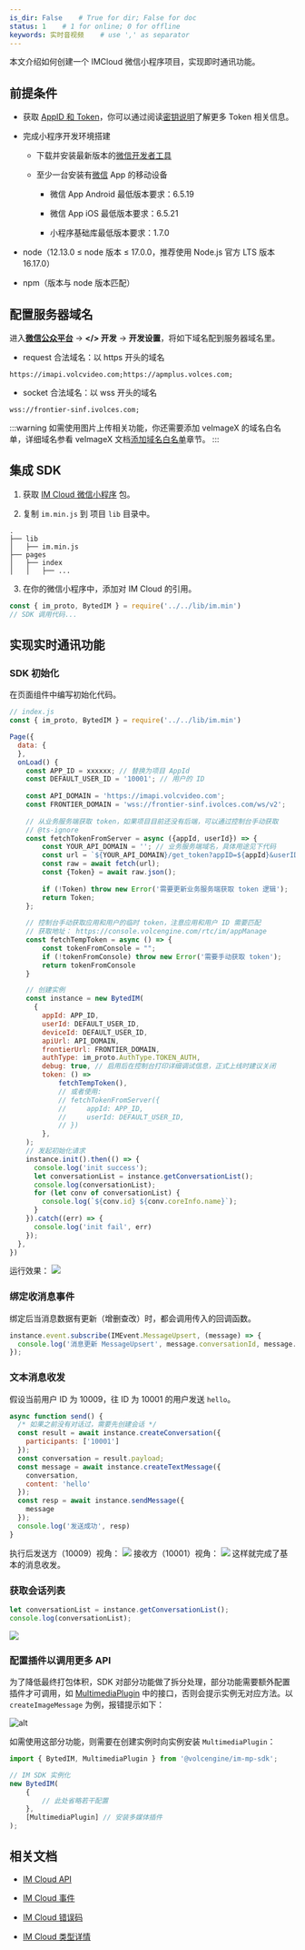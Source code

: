 ```yaml
---
is_dir: False    # True for dir; False for doc
status: 1    # 1 for online; 0 for offline
keywords: 实时音视频    # use ',' as separator
---
```


本文介绍如何创建一个 IMCloud 微信小程序项目，实现即时通讯功能。

## 前提条件

- 获取 [AppID 和 Token](291042)，你可以通过阅读[密钥说明](291043)了解更多 Token 相关信息。
	
- 完成小程序开发环境搭建
	- 下载并安装最新版本的[微信开发者工具](https://developers.weixin.qq.com/miniprogram/dev/devtools/download.html)
		
	- 至少一台安装有[微信](https://weixin.qq.com/) App 的移动设备
		- 微信 App Android 最低版本要求：6.5.19
			
		- 微信 App iOS 最低版本要求：6.5.21
			
		- 小程序基础库最低版本要求：1.7.0
			
- node（12.13.0 ≤ node 版本 ≤ 17.0.0，推荐使用 Node.js 官方 LTS 版本 16.17.0）
	
- npm（版本与 node 版本匹配）
	

## 配置服务器域名

进入[**微信公众平台**](https://mp.weixin.qq.com/) -> **</> 开发** -> **开发设置**，将如下域名配到服务器域名里。

- request 合法域名：以 https 开头的域名

```
https://imapi.volcvideo.com;https://apmplus.volces.com;
```

- socket 合法域名：以 wss 开头的域名

```
wss://frontier-sinf.ivolces.com;
```

:::warning
如需使用图片上传相关功能，你还需要添加 veImageX 的域名白名单，详细域名参看 veImageX 文档[添加域名白名单](https://www.volcengine.com/docs/508/1124892#%E6%B7%BB%E5%8A%A0%E5%9F%9F%E5%90%8D%E7%99%BD%E5%90%8D%E5%8D%95)章节。
:::

## 集成 SDK

1. 获取 [IM Cloud 微信小程序](273865) 包。
	
2. 复制 `im.min.js` 到 项目 `lib` 目录中。

```
.
├── lib
│   ├── im.min.js
├── pages
│   ├── index
│   │   ├── ...
```

3. 在你的微信小程序中，添加对 IM Cloud 的引用。

```javascript
const { im_proto, BytedIM } = require('../../lib/im.min')
// SDK 调用代码...
```

## 实现实时通讯功能

### SDK 初始化

在页面组件中编写初始化代码。

```javascript
// index.js
const { im_proto, BytedIM } = require('../../lib/im.min')

Page({
  data: {
  },
  onLoad() {
    const APP_ID = xxxxxx; // 替换为项目 AppId
    const DEFAULT_USER_ID = '10001'; // 用户的 ID
    
    const API_DOMAIN = 'https://imapi.volcvideo.com';
    const FRONTIER_DOMAIN = 'wss://frontier-sinf.ivolces.com/ws/v2';
    
    // 从业务服务端获取 token，如果项目目前还没有后端，可以通过控制台手动获取
    // @ts-ignore
    const fetchTokenFromServer = async ({appId, userId}) => {
        const YOUR_API_DOMAIN = ''; // 业务服务端域名，具体用途见下代码
        const url = `${YOUR_API_DOMAIN}/get_token?appID=${appId}&userID=${userId}`;
        const raw = await fetch(url);
        const {Token} = await raw.json();
    
        if (!Token) throw new Error('需要更新业务服务端获取 token 逻辑');
        return Token;
    };
    
    // 控制台手动获取应用和用户的临时 token，注意应用和用户 ID 需要匹配
    // 获取地址： https://console.volcengine.com/rtc/im/appManage
    const fetchTempToken = async () => {
        const tokenFromConsole = "";
        if (!tokenFromConsole) throw new Error('需要手动获取 token');
        return tokenFromConsole
    }

    // 创建实例
    const instance = new BytedIM(
      {
        appId: APP_ID,
        userId: DEFAULT_USER_ID,
        deviceId: DEFAULT_USER_ID,
        apiUrl: API_DOMAIN,
        frontierUrl: FRONTIER_DOMAIN,
        authType: im_proto.AuthType.TOKEN_AUTH,
        debug: true, // 启用后在控制台打印详细调试信息，正式上线时建议关闭
        token: () => 
            fetchTempToken(),
            // 或者使用:
            // fetchTokenFromServer({
            //     appId: APP_ID,
            //     userId: DEFAULT_USER_ID,
            // }) 
        },
    );
    // 发起初始化请求
    instance.init().then(() => {
      console.log('init success');
      let conversationList = instance.getConversationList();
      console.log(conversationList);
      for (let conv of conversationList) {
        console.log(`${conv.id} ${conv.coreInfo.name}`);
      }
    }).catch((err) => {
      console.log('init fail', err)
    });
  },
})
```

运行效果：
![](https://portal.volccdn.com/obj/volcfe/cloud-universal-doc/upload_640b78afed0a41ae09666126466a2f53.png)

### 绑定收消息事件

绑定后当消息数据有更新（增删查改）时，都会调用传入的回调函数。

```javascript
instance.event.subscribe(IMEvent.MessageUpsert, (message) => {
  console.log('消息更新 MessageUpsert', message.conversationId, message.content);
});
```

### 文本消息收发

假设当前用户 ID 为 10009，往 ID 为 10001 的用户发送 `hello`。

```javascript
async function send() {
  /* 如果之前没有对话过，需要先创建会话 */
  const result = await instance.createConversation({
    participants: ['10001']
  });
  const conversation = result.payload;
  const message = await instance.createTextMessage({
    conversation,
    content: 'hello'
  });
  const resp = await instance.sendMessage({
    message
  });
  console.log('发送成功', resp)
}
```
执行后发送方（10009）视角：
![](https://portal.volccdn.com/obj/volcfe/cloud-universal-doc/upload_7706afc03736bed09dfc0b3f32fa45dc.png)
接收方（10001）视角：
![](https://portal.volccdn.com/obj/volcfe/cloud-universal-doc/upload_dd0493a7bf75648e1d123102d0b38e08.png)
这样就完成了基本的消息收发。

### 获取会话列表

```javascript
let conversationList = instance.getConversationList();
console.log(conversationList);
```
![](https://portal.volccdn.com/obj/volcfe/cloud-universal-doc/upload_16e5f8f62e36e640f1326bd478f81006.png)

### 配置插件以调用更多 API

为了降低最终打包体积，SDK 对部分功能做了拆分处理，部分功能需要额外配置插件才可调用，如 [MultimediaPlugin](293536.md#multimediaplugin) 中的接口，否则会提示实例无对应方法。以 `createImageMessage` 为例，报错提示如下：

![alt](https://portal.volccdn.com/obj/volcfe/cloud-universal-doc/upload_0d613b207210c8f30bc47aa76eaf06b9.png)

如需使用这部分功能，则需要在创建实例时向实例安装 `MultimediaPlugin`：

```javascript
import { BytedIM, MultimediaPlugin } from '@volcengine/im-mp-sdk';

// IM SDK 实例化
new BytedIM(
    {
        // 此处省略若干配置
    },
    [MultimediaPlugin] // 安装多媒体插件
);
```

## 相关文档

- [IM Cloud API](293536)
	
- [IM Cloud 事件](293537)
	
- [IM Cloud 错误码](293538)
	
- [IM Cloud 类型详情](293539)
